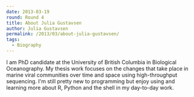 ```yaml
---
date: 2013-03-19
round: Round 4
title: About Julia Gustavsen
author: Julia Gustavsen
permalink: /2013/03/about-julia-gustavsen/
tags:
  - Biography
---
```

I am PhD candidate at the University of British Columbia in Biological Oceanography. My thesis work focuses on the changes that take place in marine viral communities over time and space using high-throughput sequencing. I'm still pretty new to programming but enjoy using and learning more about R, Python and the shell in my day-to-day work.
